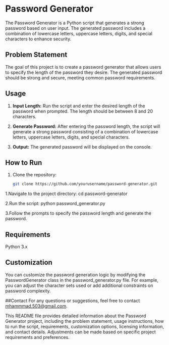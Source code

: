 # Password Generator

The Password Generator is a Python script that generates a strong password based on user input. The generated password includes a combination of lowercase letters, uppercase letters, digits, and special characters to enhance security.

## Problem Statement

The goal of this project is to create a password generator that allows users to specify the length of the password they desire. The generated password should be strong and secure, meeting common password requirements.

## Usage

1. **Input Length:** Run the script and enter the desired length of the password when prompted. The length should be between 8 and 20 characters.

2. **Generate Password:** After entering the password length, the script will generate a strong password consisting of a combination of lowercase letters, uppercase letters, digits, and special characters.

3. **Output:** The generated password will be displayed on the console.

## How to Run

1. Clone the repository:

   ```bash
   git clone https://github.com/yourusername/password-generator.git
   
1.Navigate to the project directory:
cd password-generator

2.Run the script:
python password_generator.py

3.Follow the prompts to specify the password length and generate the password.

## Requirements
Python 3.x

## Customization
You can customize the password generation logic by modifying the PasswordGenerator class in the password_generator.py file. For example, you can adjust the character sets used or add additional constraints on password complexity.



##Contact
For any questions or suggestions, feel free to contact mhammmad.503@gmail.com.

This README file provides detailed information about the Password Generator project, including the problem statement, usage instructions, how to run the script, requirements, customization options, licensing information, and contact details. Adjustments can be made based on specific project requirements and preferences.

